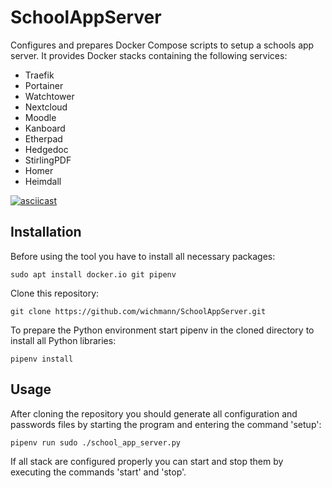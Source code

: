 # SchoolAppServer

Configures and prepares Docker Compose scripts to setup a schools app server.
It provides Docker stacks containing the following services:

* Traefik
* Portainer
* Watchtower
* Nextcloud
* Moodle
* Kanboard
* Etherpad
* Hedgedoc
* StirlingPDF
* Homer
* Heimdall

[![asciicast](https://asciinema.org/a/JVsbfUozhtUg2YFezK8FdjOw3.svg)](https://asciinema.org/a/JVsbfUozhtUg2YFezK8FdjOw3)

## Installation

Before using the tool you have to install all necessary packages:

    sudo apt install docker.io git pipenv

Clone this repository:

    git clone https://github.com/wichmann/SchoolAppServer.git

To prepare the Python environment start pipenv in the cloned directory to
install all Python libraries:

    pipenv install

## Usage

After cloning the repository you should generate all configuration and
passwords files by starting the program and entering the command 'setup':

    pipenv run sudo ./school_app_server.py

If all stack are configured properly you can start and stop them by executing
the commands 'start' and 'stop'.
